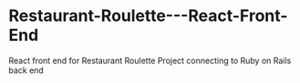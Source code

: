 # Restaurant-Roulette---React-Front-End
React front end for Restaurant Roulette Project connecting to Ruby on Rails back end
